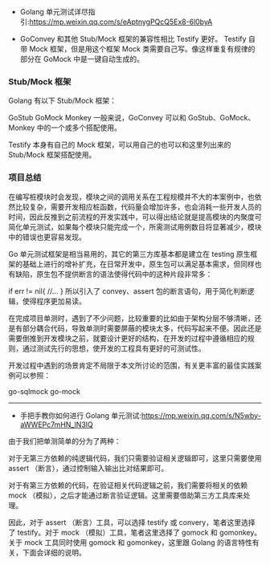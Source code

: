 + Golang 单元测试详尽指引:<https://mp.weixin.qq.com/s/eAptnygPQcQ5Ex8-6l0byA>

+ GoConvey 和其他 Stub/Mock 框架的兼容性相比 Testify 更好。
Testify 自带 Mock 框架，但是用这个框架 Mock 类需要自己写。像这样重复有规律的部分在 GoMock 中是一键自动生成的。

### Stub/Mock 框架
Golang 有以下 Stub/Mock 框架：

GoStub
GoMock
Monkey
一般来说，GoConvey 可以和 GoStub、GoMock、Monkey 中的一个或多个搭配使用。

Testify 本身有自己的 Mock 框架，可以用自己的也可以和这里列出来的 Stub/Mock 框架搭配使用。

### 项目总结
在编写桩模块时会发现，模块之间的调用关系在工程规模并不大的本案例中，也依然比较复杂，需要开发相应桩函数，代码量会增加许多，也会消耗一些开发人员的时间，因此反推到之前流程的开发实践中，可以得出结论就是提高模块的内聚度可简化单元测试，如果每个模块只能完成一个，所需测试用例数目将显著减少，模块中的错误也更容易发现。

Go 单元测试框架是相当易用的，其它的第三方库基本都是建立在 testing 原生框架的基础上进行的增补扩充，在日常开发中，原生包可以满足基本需求，但同样也有缺陷，原生包不提供断言的语法使得代码中的这种片段非常多：

if err != nil{
 //...
}
所以引入了 convey、assert 包的断言语句，用于简化判断逻辑，使得程序更加易读。

在完成项目单测时，遇到了不少问题，比较重要的比如由于架构分层不够清晰，还是有部分耦合代码，导致单测时需要屏蔽的模块太多，代码写起来不便。因此还是需要倒推到开发模块之前，就要设计更好的结构，在开发的过程中遵循相应的规则，通过测试先行的思想，使开发的工程具有更好的可测试性。

开发过程中遇到的场景肯定不局限于本文所讨论的范围，有关更丰富的最佳实践案例可以参照：

go-sqlmock
go-mock

----

+ ​手把手教你如何进行 Golang 单元测试:<https://mp.weixin.qq.com/s/N5wby-aWWEPc7mHN_lN3lQ>

由于我们把单测简单的分为了两种：

对于无第三方依赖的纯逻辑代码，我们只需要验证相关逻辑即可，这里只需要使用 assert （断言），通过控制输入输出比对结果即可。

对于有第三方依赖的代码，在验证相关代码逻辑之前，我们需要将相关的依赖 mock （模拟），之后才能通过断言验证逻辑。这里需要借助第三方工具库来处理。

因此，对于 assert （断言）工具，可以选择 testify 或 convery，笔者这里选择了 testify。对于 mock （模拟）工具，笔者这里选择了 gomock 和 gomonkey。关于 mock 工具同时使用 gomock 和 gomonkey，这里跟 Golang 的语言特性有关，下面会详细的说明。


